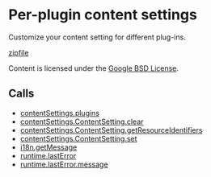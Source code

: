 
Per-plugin content settings
=======

Customize your content setting for different plug-ins.

[zipfile](http://developer.chrome.com/extensions/examples/extensions/plugin_settings.zip)

Content is licensed under the [Google BSD License](http://code.google.com/google_bsd_license.html).

Calls
-----

* [contentSettings.plugins](http://developer.chrome.com/extensions/contentSettings.html#property-plugins)
* [contentSettings.ContentSetting.clear](http://developer.chrome.com/extensions/contentSettings.html#method-ContentSetting-clear)
* [contentSettings.ContentSetting.getResourceIdentifiers](http://developer.chrome.com/extensions/contentSettings.html#method-ContentSetting-getResourceIdentifiers)
* [contentSettings.ContentSetting.set](http://developer.chrome.com/extensions/contentSettings.html#method-ContentSetting-set)
* [i18n.getMessage](http://developer.chrome.com/extensions/i18n.html#method-getMessage)
* [runtime.lastError](http://developer.chrome.com/extensions/runtime.html#property-lastError)
* [runtime.lastError.message](http://developer.chrome.com/extensions/runtime.html#property-lastError-message)